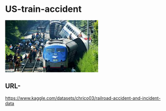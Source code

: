 # US-train-accident 
![image logo](https://github.com/vishalgwu/US-train-accident-/blob/main/download.jpeg)
## URL-
https://www.kaggle.com/datasets/chrico03/railroad-accident-and-incident-data

